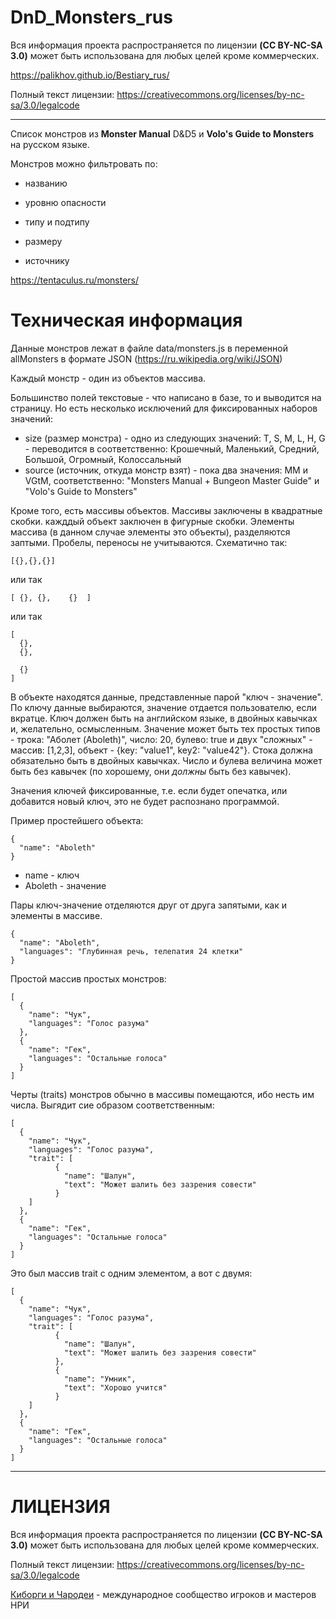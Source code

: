﻿# DnD_Monsters_rus

Вся информация проекта распространяется по лицензии **(CC BY-NC-SA 3.0)** может быть использована для любых целей кроме коммерческих.

https://palikhov.github.io/Bestiary_rus/

Полный текст лицензии: https://creativecommons.org/licenses/by-nc-sa/3.0/legalcode

------------------------------------------------------------------------------------------------

Список монстров из **Monster Manual** D&D5 и **Volo's Guide to Monsters** на русском языке.

Монстров можно фильтровать по:

 - названию

 - уровню опасности

 - типу и подтипу

 - размеру

 - источнику

 https://tentaculus.ru/monsters/

# Техническая информация

Данные монстров лежат в файле data/monsters.js в переменной allMonsters в формате JSON (https://ru.wikipedia.org/wiki/JSON)

Каждый монстр - один из объектов массива.

Большинство полей текстовые - что написано в базе, то и выводится на страницу. Но есть несколько исключений для фиксированных наборов значений:

 -  size (размер монстра) - одно из следующих значений: T, S, M, L, H, G - переводится в  соответственно: Крошечный, Маленький, Средний, Большой, Огромный, Колоссальный
 -  source (источник, откуда монстр взят) - пока два значения: MM и VGtM, соответственно: "Monsters Manual + Bungeon Master Guide" и "Volo's Guide to Monsters"

Кроме того, есть массивы объектов. Массивы заключены в квадратные скобки. кажддый объект заключен в фигурные скобки. Элементы массива (в данном случае элементы это объекты), разделяются заптыми. Пробелы, переносы не учитываются. Схематично так:

`[{},{},{}]`

или так

`[ {}, {},    {}  ]`


или так

```
[
  {},
  {},

  {}
]
```

В объекте находятся данные, представленные парой "ключ - значение". По ключу данные выбираются, значение отдается пользователю, если вкратце. Ключ должен быть на английском языке, в двойных кавычках и, желательно, осмысленным. Значение может быть тех простых типов - трока: "Аболет (Aboleth)", число: 20, булево: true и двух "сложных" - массив: [1,2,3], объект - {key: "value1", key2: "value42"}. Стока должна обязательно быть в двойных кавычках. Число и булева величина может быть без кавычек (по хорошему, они _должны_ быть без кавычек).

Значения ключей фиксированные, т.е. если будет опечатка, или добавится новый ключ, это не будет распознано программой.

Пример простейшего объекта:


```
{
  "name": "Aboleth"
}
```

 - name - ключ
 - Aboleth - значение

 Пары ключ-значение отделяются друг от друга запятыми, как и элементы в массиве.

```
{
  "name": "Aboleth",
  "languages": "Глубинная речь, телепатия 24 клетки"
}
```


Простой массив простых монстров:


```
[
  {
    "name": "Чук",
    "languages": "Голос разума"
  },
  {
    "name": "Гек",
    "languages": "Остальные голоса"
  }
]
```


Черты (traits) монстров обычно в массивы помещаются, ибо несть им числа. Выгядит сие образом соответственным:



```
[
  {
    "name": "Чук",
    "languages": "Голос разума",
    "trait": [
          {
            "name": "Шалун",
            "text": "Может шалить без зазрения совести"
          }
    ]
  },
  {
    "name": "Гек",
    "languages": "Остальные голоса"
  }
]
```

Это был массив trait с одним элементом, а вот с двумя:

```
[
  {
    "name": "Чук",
    "languages": "Голос разума",
    "trait": [
          {
            "name": "Шалун",
            "text": "Может шалить без зазрения совести"
          },
          {
            "name": "Умник",
            "text": "Хорошо учится"
          }
    ]
  },
  {
    "name": "Гек",
    "languages": "Остальные голоса"
  }
]
```
----------------------------
# ЛИЦЕНЗИЯ

Вся информация проекта распространяется по лицензии **(CC BY-NC-SA 3.0)** может быть использована для любых целей кроме коммерческих.

Полный текст лицензии: https://creativecommons.org/licenses/by-nc-sa/3.0/legalcode

[Киборги и Чародеи](https://cyborgsandmages.com/) - международное сообщество игроков и мастеров НРИ
